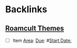 
# Backlinks
## [Roamcult Themes](<Roamcult Themes.md>)
- [ ] Item [Area](<Area.md>): [Due](<Due.md>): #[Start Date:](<Start Date:.md>)

